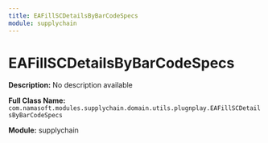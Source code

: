 ```yaml
---
title: EAFillSCDetailsByBarCodeSpecs
module: supplychain
---
```


# EAFillSCDetailsByBarCodeSpecs

**Description:** No description available

**Full Class Name:** `com.namasoft.modules.supplychain.domain.utils.plugnplay.EAFillSCDetailsByBarCodeSpecs`

**Module:** supplychain

